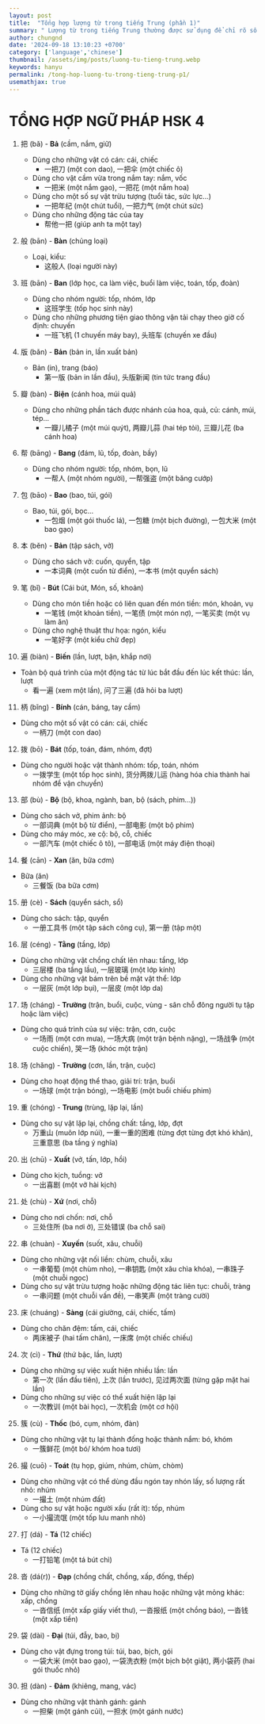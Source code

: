 ```yaml
---
layout: post
title:  "Tổng hợp lượng từ trong tiếng Trung (phần 1)"
summary: " Lượng từ trong tiếng Trung thường được sử dụng để chỉ rõ số lượng hoặc mức độ của một đối tượng nào đó trong câu"
author: chungnd
date: '2024-09-18 13:10:23 +0700'
category: ['language','chinese']
thumbnail: /assets/img/posts/luong-tu-tieng-trung.webp
keywords: hanyu
permalink: /tong-hop-luong-tu-trong-tieng-trung-p1/
usemathjax: true
---
```

# TỔNG HỢP NGỮ PHÁP HSK 4

1. 把 (bǎ) - **Bả** (cầm, nắm, giữ)
    * Dùng cho những vật có cán: cái, chiếc
        - 一把刀 (một con dao), 一把伞 (một chiếc ô)
    * Dùng cho vật cầm vừa trong nắm tay: nắm, vốc
        - 一把米 (một nắm gạo), 一把花 (một nắm hoa)
    * Dùng cho một số sự vật trừu tượng (tuổi tác, sức lực...)
        - 一把年纪 (một chút tuổi), 一把力气 (một chút sức)
    * Dùng cho những động tác của tay
        - 帮他一把 (giúp anh ta một tay)

2. 般 (bān) - **Bàn** (chủng loại)
    * Loại, kiểu:
        - 这般人 (loại người này)

3. 班 (bān) - **Ban** (lớp học, ca làm việc, buổi làm việc, toán, tốp, đoàn)
    * Dùng cho nhóm người: tốp, nhóm, lớp
        - 这班学生 (tốp học sinh này)
    * Dùng cho những phương tiện giao thông vận tải chạy theo giờ cố định: chuyến
        - 一班飞机 (1 chuyến máy bay), 头班车 (chuyến xe đầu)

4. 版 (bǎn) - **Bản** (bản in, lần xuất bản)
    * Bản (in), trang (báo)
        - 第一版 (bản in lần đầu), 头版新闻 (tin tức trang đầu)

5. 瓣 (bàn) - **Biện** (cánh hoa, múi quả)
    * Dùng cho những phần tách được nhánh của hoa, quả, củ: cánh, múi, tép...
        - 一瓣儿橘子 (một múi quýt), 两瓣儿蒜 (hai tép tỏi), 三瓣儿花 (ba cánh hoa)

6. 帮 (bāng) - **Bang** (đám, lũ, tốp, đoàn, bầy)
    * Dùng cho nhóm người: tốp, nhóm, bọn, lũ
        - 一帮人 (một nhóm người), 一帮强盗 (một băng cướp)

7. 包 (bāo) - **Bao** (bao, túi, gói)
    * Bao, túi, gói, bọc...
        - 一包烟 (một gói thuốc lá), 一包糖 (một bịch đường), 一包大米 (một bao gạo)

8. 本 (běn) - **Bản** (tập sách, vở)
    * Dùng cho sách vở: cuốn, quyển, tập
        - 一本词典 (một cuốn từ điển), 一本书 (một quyển sách)

9. 笔 (bǐ) - **Bút** (Cái bút, Món, số, khoản)
    * Dùng cho món tiền hoặc có liên quan đến món tiền: món, khoản, vụ
        - 一笔钱 (một khoản tiền), 一笔债 (một món nợ), 一笔买卖 (một vụ làm ăn)
    * Dùng cho nghệ thuật thư họa: ngón, kiểu
        - 一笔好字 (một kiểu chữ đẹp)

10. 遍 (biàn) - **Biến** (lần, lượt, bận, khắp nơi)
* Toàn bộ quá trình của một động tác từ lúc bắt đầu đến lúc kết thúc: lần, lượt
    - 看一遍 (xem một lần), 问了三遍 (đã hỏi ba lượt)

11. 柄 (bǐng) - **Bính** (cán, báng, tay cầm)
* Dùng cho một số vật có cán: cái, chiếc
    - 一柄刀 (một con dao)

12. 拨 (bō) - **Bát** (tốp, toán, đám, nhóm, đợt)
* Dùng cho người hoặc vật thành nhóm: tốp, toán, nhóm
    - 一拨学生 (một tốp học sinh), 货分两拨儿运 (hàng hóa chia thành hai nhóm để vận chuyển)

13. 部 (bù) - **Bộ** (bộ, khoa, ngành, ban, bộ (sách, phim...))
* Dùng cho sách vở, phim ảnh: bộ
    - 一部词典 (một bộ từ điển), 一部电影 (một bộ phim)
* Dùng cho máy móc, xe cộ: bộ, cỗ, chiếc
    - 一部汽车 (một chiếc ô tô), 一部电话 (một máy điện thoại)

14. 餐 (cān) - **Xan** (ăn, bữa cơm)
* Bữa (ăn)
    - 三餐饭 (ba bữa cơm)

15. 册 (cè) - **Sách** (quyển sách, sổ)
* Dùng cho sách: tập, quyển
    - 一册工具书 (một tập sách công cụ), 第一册 (tập một)

16. 层 (céng) - **Tằng** (tầng, lớp)
* Dùng cho những vật chồng chất lên nhau: tầng, lớp
    - 三层楼 (ba tầng lầu), 一层玻璃 (một lớp kính)
* Dùng cho những vật bám trên bề mặt vật thể: lớp
    - 一层灰 (một lớp bụi), 一层皮 (một lớp da)

17. 场 (cháng) - **Trường** (trận, buổi, cuộc, vùng - sân chỗ đông người tụ tập hoặc làm việc)
* Dùng cho quá trình của sự việc: trận, cơn, cuộc
    - 一场雨 (một cơn mưa), 一场大病 (một trận bệnh nặng), 一场战争 (một cuộc chiến), 哭一场 (khóc một trận)

18. 场 (chǎng) - **Trường** (cơn, lần, trận, cuộc)
* Dùng cho hoạt động thể thao, giải trí: trận, buổi
    - 一场球 (một trận bóng), 一场电影 (một buổi chiếu phim)

19. 重 (chóng) - **Trung** (trùng, lặp lại, lần)
* Dùng cho sự vật lặp lại, chồng chất: tầng, lớp, đợt
    - 万重山 (muôn lớp núi), 一重一重的困难 (từng đợt từng đợt khó khăn), 三重意思 (ba tầng ý nghĩa)

20. 出 (chū) - **Xuất** (vở, tấn, lớp, hồi)
* Dùng cho kịch, tuồng: vở
    - 一出喜剧 (một vở hài kịch)

21. 处 (chù) - **Xứ** (nơi, chỗ)
* Dùng cho nơi chốn: nơi, chỗ
    - 三处住所 (ba nơi ở), 三处错误 (ba chỗ sai)

22. 串 (chuàn) - **Xuyến** (suốt, xâu, chuỗi)
* Dùng cho những vật nối liền: chùm, chuỗi, xâu
    - 一串葡萄 (một chùm nho), 一串钥匙 (một xâu chìa khóa), 一串珠子 (một chuỗi ngọc)
* Dùng cho sự vật trừu tượng hoặc những động tác liên tục: chuỗi, tràng
    - 一串问题 (một chuỗi vấn đề), 一串笑声 (một tràng cười)

23. 床 (chuáng) - **Sàng** (cái giường, cái, chiếc, tấm)
* Dùng cho chăn đệm: tấm, cái, chiếc
    - 两床被子 (hai tấm chăn), 一床席 (một chiếc chiếu)

24. 次 (cì) - **Thứ** (thứ bậc, lần, lượt)
* Dùng cho những sự việc xuất hiện nhiều lần: lần
    - 第一次 (lần đầu tiên), 上次 (lần trước), 见过两次面 (từng gặp mặt hai lần)
* Dùng cho những sự việc có thể xuất hiện lặp lại
    - 一次教训 (một bài học), 一次机会 (một cơ hội)

25. 簇 (cù) - **Thốc** (bó, cụm, nhóm, đàn)
* Dùng cho những vật tụ lại thành đống hoặc thành nắm: bó, khóm
    - 一簇鲜花 (một bó/ khóm hoa tươi)

26. 撮 (cuō) - **Toát** (tụ họp, giúm, nhúm, chùm, chòm)
* Dùng cho những vật có thể dùng đầu ngón tay nhón lấy, số lượng rất nhỏ: nhúm
    - 一撮土 (một nhúm đất)
* Dùng cho sự vật hoặc người xấu (rất ít): tốp, nhúm
    - 一小撮流氓 (một tốp lưu manh nhỏ)

27. 打 (dá) - **Tá** (12 chiếc)
* Tá (12 chiếc)
    - 一打铅笔 (một tá bút chì)

28. 沓 (dá(r)) - **Đạp** (chồng chất, chồng, xấp, đống, thếp)
* Dùng cho những tờ giấy chồng lên nhau hoặc những vật mỏng khác: xấp, chồng
    - 一沓信纸 (một xấp giấy viết thư), 一沓报纸 (một chồng báo), 一沓钱 (một xấp tiền)

29. 袋 (dài) - **Đại** (túi, đẫy, bao, bị)
* Dùng cho vật đựng trong túi: túi, bao, bịch, gói
    - 一袋大米 (một bao gạo), 一袋洗衣粉 (một bịch bột giặt), 两小袋药 (hai gói thuốc nhỏ)

30. 担 (dàn) - **Đảm** (khiêng, mang, vác)
* Dùng cho những vật thành gánh: gánh
    - 一担柴 (một gánh củi), 一担水 (một gánh nước)